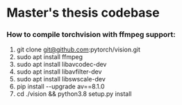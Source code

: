 # Master's thesis codebase

### How to compile torchvision with ffmpeg support:
 1. git clone git@github.com:pytorch/vision.git
 2. sudo apt install ffmpeg
 3. sudo apt install libavcodec-dev
 4. sudo apt install libavfilter-dev
 5. sudo apt install libswscale-dev
 6. pip install --upgrade av==8.1.0
 7. cd ./vision && python3.8 setup.py install

